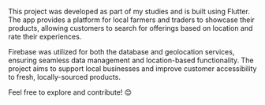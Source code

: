 This project was developed as part of my studies and is built using Flutter. The app provides a platform for local farmers and traders to showcase their products, allowing customers to search for offerings based on location and rate their experiences.

Firebase was utilized for both the database and geolocation services, ensuring seamless data management and location-based functionality. The project aims to support local businesses and improve customer accessibility to fresh, locally-sourced products.

Feel free to explore and contribute! 😊
